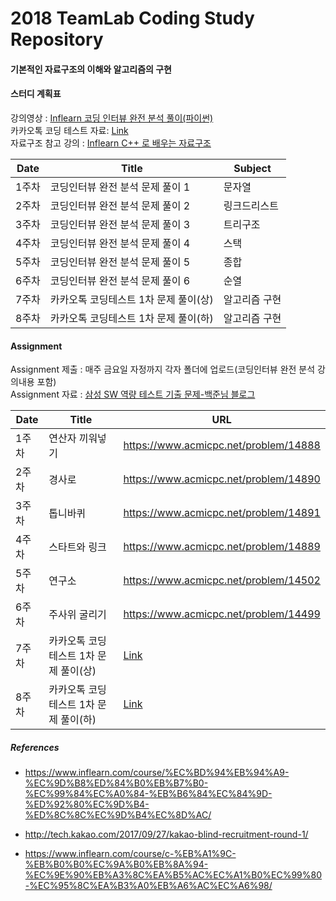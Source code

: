 #  2018 TeamLab Coding Study Repository

####  기본적인 자료구조의 이해와 알고리즘의 구현

####  스터디 계획표

 강의영상 : [Inflearn 코딩 인터뷰 완전 분석 풀이(파이썬)][1] <br>
 카카오톡 코딩 테스트 자료: [Link][2] <br>
 자료구조 참고 강의 : [Inflearn C++ 로 배우는 자료구조][3]<br>


 | Date | Title | Subject | 
 | --- | --- | --- |
 | 1주차 | 코딩인터뷰 완전 분석 문제 풀이 1 | 문자열 |
 | 2주차 | 코딩인터뷰 완전 분석 문제 풀이 2 | 링크드리스트 |
 | 3주차 | 코딩인터뷰 완전 분석 문제 풀이 3 | 트리구조 |
 | 4주차 | 코딩인터뷰 완전 분석 문제 풀이 4 | 스택 |
 | 5주차 | 코딩인터뷰 완전 분석 문제 풀이 5 | 종합 |
 | 6주차 | 코딩인터뷰 완전 분석 문제 풀이 6 | 순열 |
 | 7주차 | 카카오톡 코딩테스트 1차 문제 풀이(상) | 알고리즘 구현 |
 | 8주차 | 카카오톡 코딩테스트 1차 문제 풀이(하) | 알고리즘 구현 |

 #### Assignment

 Assignment 제출 : 매주 금요일 자정까지 각자 폴더에 업로드(코딩인터뷰 완전 분석 강의내용 포함) <br>
 Assignment 자료 : [삼성 SW 역량 테스트 기출 문제-백준님 블로그][4] <br>


 | Date | Title | URL | 
 | --- | --- | --- |
 | 1주차 | 연산자 끼워넣기 | https://www.acmicpc.net/problem/14888 |
 | 2주차 | 경사로 | https://www.acmicpc.net/problem/14890 |
 | 3주차 | 톱니바퀴 | https://www.acmicpc.net/problem/14891 |
 | 4주차 | 스타트와 링크 | https://www.acmicpc.net/problem/14889 |
 | 5주차 | 연구소 | https://www.acmicpc.net/problem/14502 |
 | 6주차 | 주사위 굴리기 | https://www.acmicpc.net/problem/14499 |
 | 7주차 | 카카오톡 코딩테스트 1차 문제 풀이(상) | [Link][2] |
 | 8주차 | 카카오톡 코딩테스트 1차 문제 풀이(하) | [Link][2] |



 ##### References

 * https://www.inflearn.com/course/%EC%BD%94%EB%94%A9-%EC%9D%B8%ED%84%B0%EB%B7%B0-%EC%99%84%EC%A0%84-%EB%B6%84%EC%84%9D-%ED%92%80%EC%9D%B4-%ED%8C%8C%EC%9D%B4%EC%8D%AC/

 * http://tech.kakao.com/2017/09/27/kakao-blind-recruitment-round-1/

 * https://www.inflearn.com/course/c-%EB%A1%9C-%EB%B0%B0%EC%9A%B0%EB%8A%94-%EC%9E%90%EB%A3%8C%EA%B5%AC%EC%A1%B0%EC%99%80-%EC%95%8C%EA%B3%A0%EB%A6%AC%EC%A6%98/


 [1]:https://www.inflearn.com/course/%EC%BD%94%EB%94%A9-%EC%9D%B8%ED%84%B0%EB%B7%B0-%EC%99%84%EC%A0%84-%EB%B6%84%EC%84%9D-%ED%92%80%EC%9D%B4-%ED%8C%8C%EC%9D%B4%EC%8D%AC/

 [2]:http://tech.kakao.com/2017/09/27/kakao-blind-recruitment-round-1/

 [3]:https://www.inflearn.com/course/c-%EB%A1%9C-%EB%B0%B0%EC%9A%B0%EB%8A%94-%EC%9E%90%EB%A3%8C%EA%B5%AC%EC%A1%B0%EC%99%80-%EC%95%8C%EA%B3%A0%EB%A6%AC%EC%A6%98/

 [4]:https://www.acmicpc.net/workbook/view/1152


